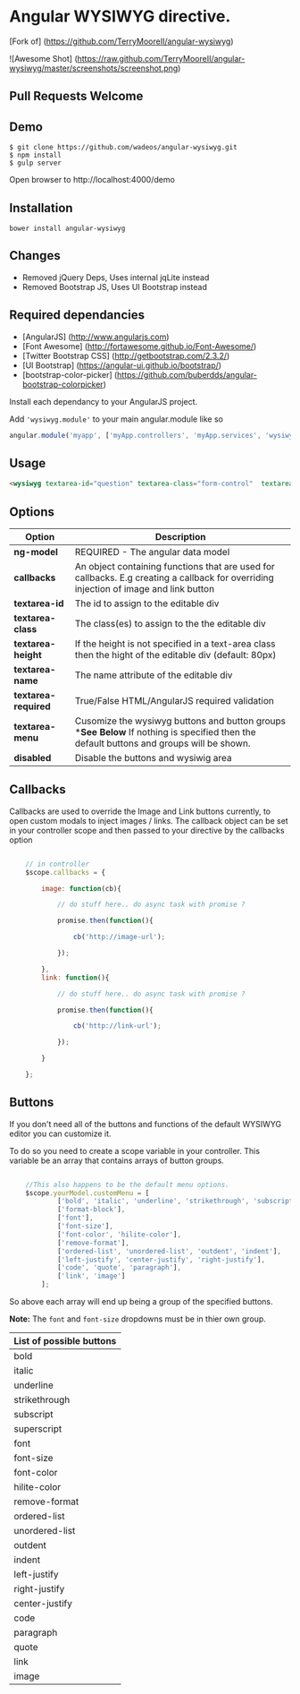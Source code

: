 
Angular WYSIWYG directive.
===========================

[Fork of] (https://github.com/TerryMooreII/angular-wysiwyg)  

![Awesome Shot] (https://raw.github.com/TerryMooreII/angular-wysiwyg/master/screenshots/screenshot.png)


Pull Requests Welcome
-------------------------


Demo
----

```
$ git clone https://github.com/wadeos/angular-wysiwyg.git
$ npm install
$ gulp server
```
Open browser to http://localhost:4000/demo


Installation
------------
`bower install angular-wysiwyg`


Changes
-----------------------
* Removed jQuery Deps, Uses internal jqLite instead
* Removed Bootstrap JS, Uses UI Bootstrap instead

Required dependancies
-----------------------
* [AngularJS] (http://www.angularjs.com)
* [Font Awesome] (http://fortawesome.github.io/Font-Awesome/)
* [Twitter Bootstrap CSS] (http://getbootstrap.com/2.3.2/)
* [UI Bootstrap] (https://angular-ui.github.io/bootstrap/)
* [bootstrap-color-picker] (https://github.com/buberdds/angular-bootstrap-colorpicker)

Install each dependancy to your AngularJS project.

Add `'wysiwyg.module'` to your main angular.module like so
```javascript
angular.module('myapp', ['myApp.controllers', 'myApp.services', 'wysiwyg.module', 'ui.bootstrap']);
````


Usage
------------
```html
<wysiwyg textarea-id="question" textarea-class="form-control"  textarea-height="80px" textarea-name="textareaQuestion" textarea-required ng-model="yourModel.model" textarea-menu="yourModel.customMenu" callbacks="yourModel.callbacks"></wysiwyg>
```
Options
-----------

Option|Description
---------------------|---------------
**ng-model**		 | 			REQUIRED - The angular data model
**callbacks**		 |   		An object containing functions that are used for callbacks. E.g creating a callback for overriding injection of image and link button
**textarea-id** 	 |			The id to assign to the editable div
**textarea-class**	 |			The class(es) to assign to the the editable div
**textarea-height**	 |			If the height is not specified in a text-area class then the hight of the editable div (default: 80px)
**textarea-name**	 |			The name attribute of the editable div
**textarea-required**|			True/False HTML/AngularJS required validation
**textarea-menu**    |          Cusomize the wysiwyg buttons and button groups ***See Below** If nothing is specified then the default buttons and groups will be shown.
**disabled**  |          Disable the buttons and wysiwig area

Callbacks
--------------

Callbacks are used to override the Image and Link buttons currently, to open custom modals to inject images / links.
The callback object can be set in your controller scope and then passed to your directive by the callbacks option

```javascript

	// in controller
	$scope.callbacks = {

		image: function(cb){

			// do stuff here.. do async task with promise ?

			promise.then(function(){

				cb('http://image-url');

			});

		},
		link: function(){

			// do stuff here.. do async task with promise ?

			promise.then(function(){

				cb('http://link-url');

			});

		}

	};

```


Buttons
--------------

If you don't need all of the buttons and functions of the default WYSIWYG editor you can customize it.

To do so you need to create a scope variable in your controller.  This variable be an array that contains arrays of button groups.

```javascript

	//This also happens to be the default menu options.
	$scope.yourModel.customMenu = [
            ['bold', 'italic', 'underline', 'strikethrough', 'subscript', 'superscript'],
            ['format-block'],
            ['font'],
            ['font-size'],
            ['font-color', 'hilite-color'],
            ['remove-format'],
            ['ordered-list', 'unordered-list', 'outdent', 'indent'],
            ['left-justify', 'center-justify', 'right-justify'],
            ['code', 'quote', 'paragraph'],
            ['link', 'image']
        ];
```

So above each array will end up being a group of the specified buttons.

**Note:**  The `font` and `font-size` dropdowns must be in thier own group.  

List of possible buttons |
------------|
bold |
italic |
underline |
strikethrough |
subscript |
superscript |
font |
font-size |
font-color |
hilite-color |
remove-format |
ordered-list |
unordered-list |
outdent |
indent |
left-justify |
right-justify |
center-justify |
code |
paragraph |
quote |
link |
image |

